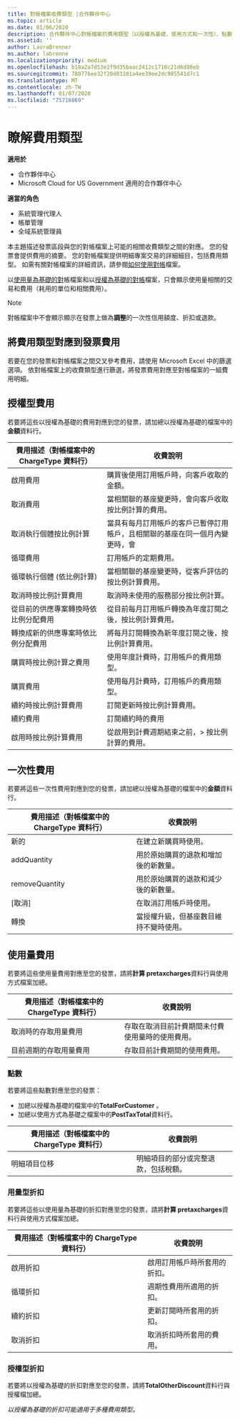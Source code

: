 ```yaml
---
title: 對帳檔案收費類型 |合作夥伴中心
ms.topic: article
ms.date: 01/06/2020
description: 合作夥伴中心對帳檔案的費用類型（以授權為基礎、使用方式和一次性）、點數和折扣。
ms.assetid: ''
author: LauraBrenner
ms.author: labrenne
ms.localizationpriority: medium
ms.openlocfilehash: b18a2a7d53e2f9d35baac2412c1710c21d6d98eb
ms.sourcegitcommit: 780776ee32f20d03101a4ee39ee2dc985541d7c1
ms.translationtype: MT
ms.contentlocale: zh-TW
ms.lasthandoff: 01/07/2020
ms.locfileid: "75716869"
---
```

# <a name="understand-charge-types"></a>瞭解費用類型

**適用於**

- 合作夥伴中心
- Microsoft Cloud for US Government 適用的合作夥伴中心

**適當的角色**

- 系統管理代理人
- 帳單管理
- 全域系統管理員

本主題描述發票區段與您的對帳檔案上可能的相關收費類型之間的對應。 您的發票會提供費用的摘要。 您的對帳檔案提供明細專案交易的詳細細目，包括費用類型。 如需有關對帳檔案的詳細資訊，請參閱[如何使用對帳](use-the-reconciliation-files.md)檔案。

以[使用量為基礎的對](usage-based-recon-files.md)帳檔案和以[授權為基礎的對帳](license-based-recon-files.md)檔案，只會顯示使用量相關的交易和費用（耗用的單位和相關費用）。

> [!NOTE]
> 對帳檔案中不會顯示顯示在發票上做為**調整**的一次性信用額度、折扣或退款。

## <a name="map-charge-types-to-invoice-charges"></a>將費用類型對應到發票費用

若要在您的發票和對帳檔案之間交叉參考費用，請使用 Microsoft Excel 中的篩選選項。 依對帳檔案上的收費類型進行篩選，將發票費用對應至對帳檔案的一組費用明細。

## <a name="license-based-charges"></a>授權型費用

若要將這些以授權為基礎的費用對應到您的發票，請加總以授權為基礎的檔案中的**金額**資料行。

| 費用描述（對帳檔案中的 ChargeType 資料行） | 收費說明 |
| ------------------------------------------------------------- | ------------------ |
| 啟用費用 | 購買後使用訂用帳戶時，向客戶收取的金額。 |
| 取消費用 | 當相關聯的基座變更時，會向客戶收取按比例計算的費用。 |
| 取消執行個體按比例計算 | 當具有每月訂用帳戶的客戶已暫停訂用帳戶，且相關聯的基座在同一個月內變更時，會 |
| 循環費用 | 訂用帳戶的定期費用。 |
| 循環執行個體 (依比例計算) | 當相關聯的基座變更時，從客戶評估的按比例計算費用。 |
| 取消時按比例計算費用 | 取消時未使用的服務部分按比例計算。 |
| 從目前的供應專案轉換時依比例分配費用 | 從目前每月訂用帳戶轉換為年度訂閱之後，按比例計算費用。 |
| 轉換成新的供應專案時依比例分配費用 | 將每月訂閱轉換為新年度訂閱之後，按比例計算費用。 |
| 購買時按比例計算之費用 | 使用年度計費時，訂用帳戶的費用類型。 |
| 購買費用 | 使用每月計費時，訂用帳戶的費用類型。 |
| 續約時按比例計算費用 | 訂閱更新時按比例計算費用。 |
| 續約費用 | 訂閱續約時的費用 |
| 啟用時按比例計算費用 | 從啟用到計費週期結束之前，> 按比例計算的費用。 |

## <a name="one-time-charges"></a>一次性費用

若要將這些一次性費用對應到您的發票，請加總以授權為基礎的檔案中的**金額**資料行。

| 費用描述（對帳檔案中的 ChargeType 資料行） | 收費說明 |
| ------------------------------------------------------------- | ------------------ |
| 新的 | 在建立新購買時使用。 |
| addQuantity | 用於原始購買的退款和增加後的新數量。 |
| removeQuantity | 用於原始購買的退款和減少後的新數量。 |
| [取消] | 在取消訂用帳戶時使用。 |
| 轉換 | 當授權升級，但基座數目維持不變時使用。 |

## <a name="usage-charges"></a>使用量費用

若要將這些使用量費用對應至您的發票，請將**計算 pretaxcharges**資料行與使用方式檔案加總。

| 費用描述（對帳檔案中的 ChargeType 資料行） | 收費說明 |
| ------------------------------------------------------------- | ------------------ |
| 取消時的存取用量費用 | 存取在取消目前計費期間未付費使用量時的使用費用。 |
| 目前週期的存取用量費用 | 存取目前計費期間的使用費用。 |

### <a name="credits"></a>點數

若要將這些點數對應至您的發票：

- 加總以授權為基礎的檔案中的**TotalForCustomer** 。
- 加總以使用方式為基礎之檔案中的**PostTaxTotal**資料行。

| 費用描述（對帳檔案中的 ChargeType 資料行） | 收費說明 |
| ------------------------------------------------------------- | ------------------ |
| 明細項目位移 | 明細項目的部分或完整退款，包括稅額。 |

### <a name="usage-based-discounts"></a>用量型折扣

若要將這些以使用量為基礎的折扣對應至您的發票，請將**計算 pretaxcharges**資料行與使用方式檔案加總。

| 費用描述（對帳檔案中的 ChargeType 資料行） | 收費說明 |
| ------------------------------------------------------------- | ------------------ |
| 啟用折扣 | 啟用訂用帳戶時所套用的折扣。 |
| 循環折扣 | 週期性費用所適用的折扣。 |
| 續約折扣 | 更新訂閱時所套用的折扣。 |
| 取消折扣 | 取消折扣時所套用的費用。 |

### <a name="license-based-discounts"></a>授權型折扣

若要將以授權為基礎的折扣對應至您的發票，請將**TotalOtherDiscount**資料行與授權檔加總。

*以授權為基礎的折扣可能適用于多種費用類型。*
